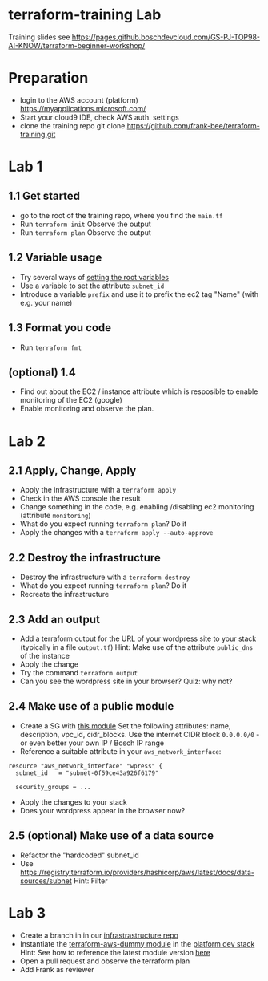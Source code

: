 # terraform-training Lab

Training slides see https://pages.github.boschdevcloud.com/GS-PJ-TOP98-AI-KNOW/terraform-beginner-workshop/

# Preparation 

- login to the AWS account (platform) https://myapplications.microsoft.com/
- Start your cloud9 IDE, check AWS auth. settings 
- clone the training repo
git clone https://github.com/frank-bee/terraform-training.git

# Lab 1

## 1.1 Get started
- go to the root of the training repo, where you find the `main.tf`
- Run `terraform init`
  Observe the output
- Run `terraform plan`
  Observe the output

## 1.2 Variable usage
- Try several ways of [setting the root variables](https://www.terraform.io/docs/language/values/variables.html#assigning-values-to-root-module-variables)
- Use a variable to set the attribute `subnet_id`
- Introduce a variable `prefix` and use it to prefix the ec2 tag "Name" (with e.g. your name)

## 1.3 Format you code 
- Run `terraform fmt`

## (optional) 1.4
- Find out about the EC2 / instance attribute which is resposible to enable monitoring of the EC2 (google)
- Enable monitoring and observe the plan.

# Lab 2

## 2.1 Apply, Change, Apply
- Apply the infrastructure with a `terraform apply`
- Check in the AWS console the result 
- Change something in the code, e.g. enabling /disabling ec2 monitoring (attribute `monitoring`)
- What do you expect running `terraform plan`? Do it
- Apply the changes with a `terraform apply --auto-approve`

## 2.2 Destroy the infrastructure
- Destroy the infrastructure with a `terraform destroy`
- What do you expect running `terraform plan`? Do it
- Recreate the infrastructure

## 2.3 Add an output
- Add a terraform output for the URL of your wordpress site to your stack (typically in a file `output.tf`)
Hint: Make use of the attribute `public_dns` of the instance
- Apply the change
- Try the command `terraform output`
- Can you see the wordpress site in your browser? Quiz: why not?

## 2.4 Make use of a public module
- Create a SG with [this module](https://registry.terraform.io/modules/terraform-aws-modules/security-group/aws/3.0.1/submodules/https-443)
Set the following attributes: name, description, vpc_id, cidr_blocks.
Use the internet CIDR block `0.0.0.0/0` - or even better your own IP / Bosch IP range
- Reference a suitable attribute in your `aws_network_interface`:
```
resource "aws_network_interface" "wpress" {
  subnet_id   = "subnet-0f59ce43a926f6179"

  security_groups = ...
```
- Apply the changes to your stack
- Does your wordpress appear in the browser now?
 
## 2.5 (optional) Make use of a data source
- Refactor the "hardcoded" subnet_id
- Use https://registry.terraform.io/providers/hashicorp/aws/latest/docs/data-sources/subnet
Hint: Filter

# Lab 3
- Create a branch in in our [infrastrastructure repo](https://github.boschdevcloud.com/GS-PJ-TOP98-AI-KNOW/infrastructure)
- Instantiate the [terraform-aws-dummy module](https://github.boschdevcloud.com/GS-PJ-TOP98-AI-KNOW/terraform-aws-dummy) in the [platform dev stack](https://github.boschdevcloud.com/GS-PJ-TOP98-AI-KNOW/infrastructure/blob/master/workstreams/platform/dev/main.tf)
Hint: See how to reference the latest module version [here](https://www.terraform.io/docs/language/modules/sources.html#selecting-a-revision)
- Open a pull request and observe the terraform plan
- Add Frank as reviewer
